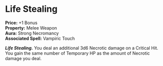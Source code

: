 # Life Stealing

**Price:** +1 Bonus  
**Property:** Melee Weapon  
**Aura:** Strong Necromancy  
**Associated Spell:** Vampiric Touch  

***Life Stealing.*** You deal an additional 3d6 Necrotic damage on a Critical Hit. You gain the same number of Temporary HP as the amount of Necrotic damage you deal.